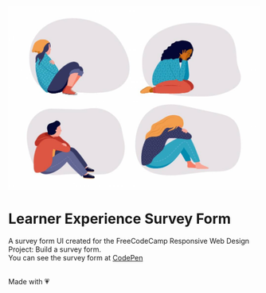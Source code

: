 ![Survey Form](images/mm.jpg)

# Learner Experience Survey Form
A survey form UI created for the FreeCodeCamp Responsive Web Design Project: Build a survey form.<br/>
You can see the survey form at [CodePen](https://codepen.io/sfoteini/full/GRomQpN)<br/><br/>

Made with :heartpulse:

